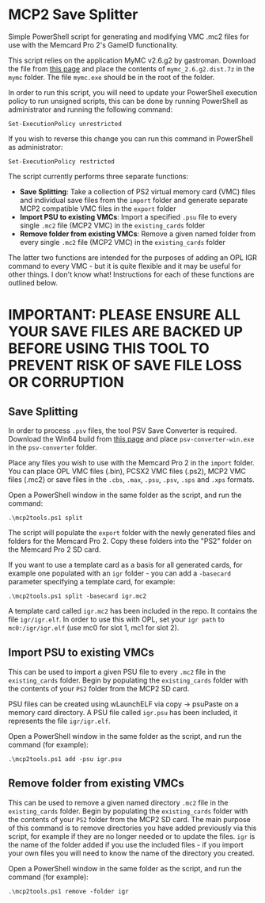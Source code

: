 # MCP2 Save Splitter
Simple PowerShell script for generating and modifying VMC .mc2 files for use with the Memcard Pro 2's GameID functionality.

This script relies on the application MyMC v2.6.g2 by gastroman. Download the file from [this page](https://sourceforge.net/projects/mymc-opl/files/) and place the contents of `mymc_2.6.g2.dist.7z` in the `mymc` folder. The file `mymc.exe` should be in the root of the folder.

In order to run this script, you will need to update your PowerShell execution policy to run unsigned scripts, this can be done by running PowerShell as administrator and running the following command:

    Set-ExecutionPolicy unrestricted

If you wish to reverse this change you can run this command in PowerShell as administrator:

    Set-ExecutionPolicy restricted

The script currently performs three separate functions:
 - **Save Splitting**: Take a collection of PS2 virtual memory card (VMC) files and individual save files from the `import` folder and generate separate MCP2 compatible VMC files in the `export` folder
 - **Import PSU to existing VMCs**: Import a specified `.psu` file to every single `.mc2` file (MCP2 VMC) in the `existing_cards` folder
 - **Remove folder from existing VMCs**: Remove a given named folder from every single `.mc2` file (MCP2 VMC) in the `existing_cards` folder

The latter two functions are intended for the purposes of adding an OPL IGR command to every VMC - but it is quite flexible and it may be useful for other things. I don't know what! Instructions for each of these functions are outlined below.

# IMPORTANT: PLEASE ENSURE ALL YOUR SAVE FILES ARE BACKED UP BEFORE USING THIS TOOL TO PREVENT RISK OF SAVE FILE LOSS OR CORRUPTION

## Save Splitting
In order to process `.psv` files, the tool PSV Save Converter is required. Download the Win64 build from [this page](https://github.com/bucanero/psv-save-converter/releases/tag/v1.2.1) and place `psv-converter-win.exe` in the `psv-converter` folder. 

Place any files you wish to use with the Memcard Pro 2 in the `import` folder. You can place OPL VMC files (.bin), PCSX2 VMC files (.ps2), MCP2 VMC files (.mc2) or save files in the  `.cbs`, `.max`, `.psu`, `.psv`, `.sps` and `.xps` formats.

Open a PowerShell window in the same folder as the script, and run the command:

    .\mcp2tools.ps1 split

The script will populate the `export` folder with the newly generated files and folders for the Memcard Pro 2. Copy these folders into the "PS2" folder on the Memcard Pro 2 SD card.

If you want to use a template card as a basis for all generated cards, for example one populated with an `igr` folder - you can add a `-basecard` parameter specifying a template card, for example:

    .\mcp2tools.ps1 split -basecard igr.mc2

A template card called `igr.mc2` has been included in the repo. It contains the file `igr/igr.elf`. In order to use this with OPL, set your `igr path` to `mc0:/igr/igr.elf` (use mc0 for slot 1, mc1 for slot 2).

## Import PSU to existing VMCs
This can be used to import a given PSU file to every `.mc2` file in the `existing_cards` folder. Begin by populating the `existing_cards` folder with the contents of your `PS2` folder from the MCP2 SD card.

PSU files can be created using wLaunchELF via copy -> psuPaste on a memory card directory. A PSU file called `igr.psu` has been included, it represents the file `igr/igr.elf`.

Open a PowerShell window in the same folder as the script, and run the command (for example):

    .\mcp2tools.ps1 add -psu igr.psu

## Remove folder from existing VMCs
This can be used to remove a given named directory `.mc2` file in the `existing_cards` folder. Begin by populating the `existing_cards` folder with the contents of your `PS2` folder from the MCP2 SD card.
The main purpose of this command is to remove directories you have added previously via this script, for example if they are no longer needed or to update the files. `igr` is the name of the folder added if you use the included files - if you import your own files you will need to know the name of the directory you created.

Open a PowerShell window in the same folder as the script, and run the command (for example):

    .\mcp2tools.ps1 remove -folder igr
